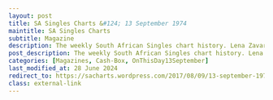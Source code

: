 ```yaml
---
layout: post
title: SA Singles Charts &#124; 13 September 1974
maintitle: SA Singles Charts
subtitle: Magazine
description: The weekly South African Singles chart history. Lena Zavaroni’s ‘Ma! (He’s Making Eyes at Me)’ was the first of 2 songs to drop off the top 20 this week. It lasted 11 weeks in the charts and peaked at 3. This would be her only SA chart hit.
post_description: The weekly South African Singles chart history. Lena Zavaroni’s ‘Ma! (He’s Making Eyes at Me)’ was the first of 2 songs to drop off the top 20 this week. It lasted 11 weeks in the charts and peaked at 3. This would be her only SA chart hit.
categories: [Magazines, Cash-Box, OnThisDay13September]
last_modified_at: 28 June 2024
redirect_to: https://sacharts.wordpress.com/2017/08/09/13-september-1974/#:~:text=Lena%20Zavaroni%E2%80%99s%20%E2%80%98Ma!%20(He%E2%80%99s%20Making%20Eyes%20at%20Me)%E2%80%99%20was%20the%20first%20of%202%20songs%20to%20drop%20off%20the%20top%2020%20this%20week.%20It%20lasted%2011%20weeks%20in%20the%20charts%20and%20peaked%20at%203.%20This%20would%20be%20her%20only%20SA%20chart%20hit.
class: external-link
---
```



